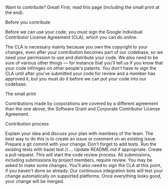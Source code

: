 Want to contribute? Great! First, read this page (including the small print at the end).

Before you contribute

Before we can use your code, you must sign the Google Individual Contributor License Agreement (CLA), which you can do online.

The CLA is necessary mainly because you own the copyright to your changes, even after your contribution becomes part of our codebase, so we need your permission to use and distribute your code. We also need to be sure of various other things — for instance that you'll tell us if you know that your code infringes on other people's patents. You don't have to sign the CLA until after you've submitted your code for review and a member has approved it, but you must do it before we can put your code into our codebase.

The small print

Contributions made by corporations are covered by a different agreement than the one above, the Software Grant and Corporate Contributor License Agreement.

Contribution process

Explain your idea and discuss your plan with members of the team. The best way to do this is to create an issue or comment on an existing issue.
Prepare a git commit with your change. Don't forget to add tests. Run the existing tests with bazel test //.... Update README.md if appropriate.
Create a pull request. This will start the code review process. All submissions, including submissions by project members, require review.
You may be asked to make some changes. You'll also need to sign the CLA at this point, if you haven't done so already. Our continuous integration bots will test your change automatically on supported platforms. Once everything looks good, your change will be merged.